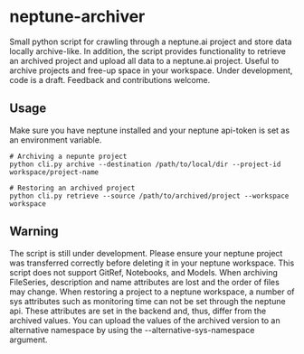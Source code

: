 # neptune-archiver

Small python script for crawling through a neptune.ai project and store data locally archive-like. In addition,
the script provides functionality to retrieve an archived project and upload all data to a neptune.ai project. Useful
to archive projects and free-up space in your workspace. Under development, code is a draft. Feedback and contributions
welcome.

## Usage

Make sure you have neptune installed and your neptune api-token is set as an environment variable.

```
# Archiving a nepunte project
python cli.py archive --destination /path/to/local/dir --project-id workspace/project-name

# Restoring an archived project
python cli.py retrieve --source /path/to/archived/project --workspace workspace
```

## Warning

The script is still under development. Please ensure your neptune project was transferred correctly before deleting
it in your neptune workspace. This script does not support GitRef, Notebooks, and Models. When archiving FileSeries,
description and name attributes are lost and the order of files may change. When restoring a project to a neptune
workspace, a number of sys attributes such as monitoring time can not be set through the neptune api. These attributes
are set in the backend and, thus, differ from the archived values. You can upload the values of the archived version to 
an alternative namespace by using the --alternative-sys-namespace argument.


 